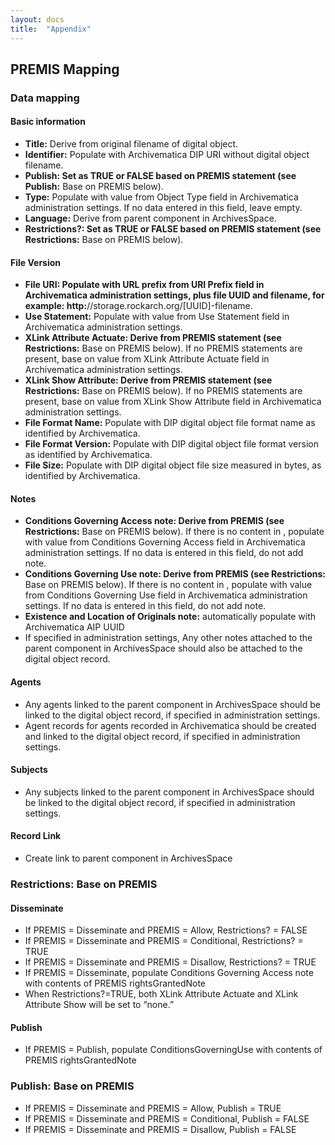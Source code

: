 ```yaml
---
layout: docs
title:  "Appendix"
---
```


## PREMIS Mapping

### Data mapping

#### Basic information

*  **Title:** Derive from original filename of digital object.
*  **Identifier:** Populate with Archivematica DIP URI without digital object filename.
*  **Publish: Set as TRUE or FALSE based on PREMIS statement (see Publish:** Base on PREMIS below).
*  **Type:** Populate with value from Object Type field in Archivematica administration settings. If no data entered in this field, leave empty.
*  **Language:** Derive from parent component in ArchivesSpace.
*  **Restrictions?: Set as TRUE or FALSE based on PREMIS statement (see Restrictions:** Base on PREMIS below).

#### File Version

*  **File URI: Populate with URL prefix from URI Prefix field in  Archivematica administration settings, plus file UUID and filename, for example: http:**//storage.rockarch.org/[UUID]-filename.
*  **Use Statement:** Populate with value from Use Statement field in Archivematica administration settings.
*  **XLink Attribute Actuate: Derive from PREMIS statement (see Restrictions:** Base on PREMIS below). If no PREMIS statements are present, base on value from XLink Attribute Actuate field in Archivematica administration settings.
*  **XLink Show Attribute: Derive from PREMIS statement (see Restrictions:** Base on PREMIS below). If no PREMIS statements are present, base on value from XLink Show Attribute field in Archivematica administration settings.
*  **File Format Name:** Populate with DIP digital object file format name as identified by Archivematica.
*  **File Format Version:** Populate with DIP digital object file format version as identified by Archivematica.
*  **File Size:** Populate with DIP digital object file size measured in bytes, as identified by Archivematica.

#### Notes

*  **Conditions Governing Access note: Derive from PREMIS <rightsGrantedNote> (see Restrictions:** Base on PREMIS below). If there is no content in <rightsGrantedNote>, populate with value from Conditions Governing Access field in Archivematica administration settings. If no data is entered in this field, do not add note.
*  **Conditions Governing Use note: Derive from PREMIS <rightsGrantedNote> (see Restrictions:** Base on PREMIS below). If there is no content in <rightsGrantedNote>, populate with value from Conditions Governing Use field in Archivematica administration settings. If no data is entered in this field, do not add note.
*  **Existence and Location of Originals note:** automatically populate with Archivematica AIP UUID
*  If specified in administration settings, Any other notes attached to the parent component in ArchivesSpace should also be attached to the digital object record.

#### Agents

*  Any agents linked to the parent component in ArchivesSpace should be linked to the digital object record, if specified in administration settings.
*  Agent records for agents recorded in Archivematica should be created and linked to the digital object record, if specified in administration settings.

#### Subjects
*  Any subjects linked to the parent component in ArchivesSpace should be linked to the digital object record, if specified in administration settings.

#### Record Link
*  Create link to parent component in ArchivesSpace

### Restrictions: Base on PREMIS

#### Disseminate

*  If PREMIS <act> = Disseminate and PREMIS <restriction> = Allow, Restrictions? = FALSE
*  If PREMIS <act> = Disseminate and PREMIS <restriction> = Conditional, Restrictions? = TRUE
*  If PREMIS <act> = Disseminate and PREMIS <restriction> = Disallow, Restrictions? = TRUE
*  If PREMIS <act> = Disseminate, populate Conditions Governing Access note with contents of PREMIS rightsGrantedNote
*  When Restrictions?=TRUE, both XLink Attribute Actuate and XLink Attribute Show will be set to “none.”

#### Publish

*  If PREMIS <act> = Publish, populate ConditionsGoverningUse with contents of PREMIS rightsGrantedNote

### Publish: Base on PREMIS

*  If PREMIS <act> = Disseminate and PREMIS <restriction> = Allow, Publish = TRUE
*  If PREMIS <act> = Disseminate and PREMIS <restriction> = Conditional, Publish = FALSE
*  If PREMIS <act> = Disseminate and PREMIS <restriction> = Disallow, Publish = FALSE